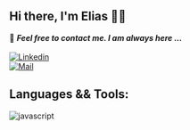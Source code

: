 ## Hi there, I'm Elias :man_technologist:

📝 ***Feel free to contact me. I am always here ...*** 
<br>
<br>
[![Linkedin](https://img.shields.io/badge/Elias%20Zurita-blue?logo=Linkedin&logoColor=white&labelColor=blue)](https://www.linkedin.com/in/elias-zurita/)
<br>
[![Mail](https://img.shields.io/badge/eliass.zurita@gmail.com-red?logo=gmail&logoColor=red&labelColor=white)](mailto:eliass.zurita@gmail.com)
<br>

## Languages && Tools:
<div class = 'lenguages'> 
<img src="https://img.shields.io/badge/JavaScript-F7DF1E?style=for-the-badge&logo=javascript&logoColor=black" alt="javascript"/>
<img src='https://img.shields.io/badge/CSS3-1572B6?style=for-the-badge&logo=css3&logoColor=white' alt='' />
<img src='https://img.shields.io/badge/HTML5-E34F26?style=for-the-badge&logo=html5&logoColor=white' alt='' />
<img src='https://img.shields.io/badge/Node.js-43853D?style=for-the-badge&logo=node.js&logoColor=white' alt='' />
<img src='https://img.shields.io/badge/React-20232A?style=for-the-badge&logo=react&logoColor=61DAFB' alt='' />
<img src='https://img.shields.io/badge/Express.js-404D59?style=for-the-badge' alt='' />
<img src='https://img.shields.io/badge/PhpMyAdmin-orange?style=for-the-badge&logo=PhpMyAdmin&logoColor=white' alt='' />
<img src='https://img.shields.io/badge/Heroku-430098?style=for-the-badge&logo=heroku&logoColor=white' alt='' />
<img src='https://img.shields.io/badge/Git-E34F26?style=for-the-badge&logo=git&logoColor=white' alt='' />

